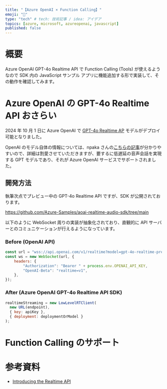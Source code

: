 ```yaml
---
title: "【Azure OpenAI × Function Calling】"
emoji: "📑"
type: "tech" # tech: 技術記事 / idea: アイデア
topics: [azure, microsoft, azureopenai, javascript]
published: false
---
```


# 概要

Azure OpenAI GPT-4o Realtime API で Function Calling (Tools) が使えるようなので SDK 内の JavaScript サンプル アプリに機能追加する形で実装して、その動作を確認してみます。

# Azure OpenAI の GPT-4o Realtime API おさらい

2024 年 10 月 1 日に Azure OpenAI で [GPT-4o Realtime AP](https://openai.com/index/introducing-the-realtime-api/) モデルがデプロイ可能となりました。

OpenAI のモデル自体の情報については、npaka さんの[こちらの記事](https://note.com/npaka/n/nf9cab7ea954e)が分かりやすいので、詳細は割愛させていただきますが、要するに低遅延の音声会話を実現する GPT モデルであり、それが Azure OpenAI サービスでサポートされました。

## 開発方法

執筆次点でプレビュー中の GPT-4o Realtime API ですが、SDK が公開されております。

https://github.com/Azure-Samples/aoai-realtime-audio-sdk/tree/main

以下のように WebSocket 周りの実装が抽象化されており、直観的に API サーバーとのコミュニケーションが行えるようになっています。

### Before (OpenAI API)

```JavaScript
const url = "wss://api.openai.com/v1/realtime?model=gpt-4o-realtime-preview-2024-10-01";
const ws = new WebSocket(url, {
    headers: {
        "Authorization": "Bearer " + process.env.OPENAI_API_KEY,
        "OpenAI-Beta": "realtime=v1",
    },
});
```

### After (Azure OpenAI GPT-4o Realtime API SDK)

```JavaScript
realtimeStreaming = new LowLevelRTClient(
  new URL(endpoint),
  { key: apiKey },
  { deployment: deploymentOrModel }
);
```

# Function Calling のサポート

# 参考資料

- [Introducing the Realtime API](https://openai.com/index/introducing-the-realtime-api/)
